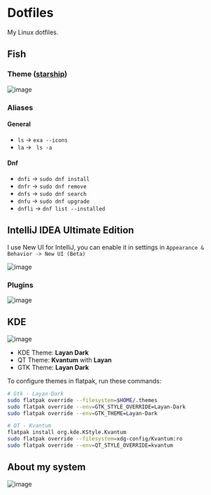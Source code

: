 # Dotfiles

My Linux dotfiles.

## Fish

### Theme ([starship](https://starship.rs))

![image](https://github.com/M3DZIK/dotfiles/assets/87065584/95c75e69-61bf-43a5-968b-2b302f7e301d)

### Aliases

#### General
- `ls` -> `exa --icons`
- `la` -> ` ls -a`

#### Dnf
- `dnfi` -> `sudo dnf install`
- `dnfr` -> `sudo dnf remove`
- `dnfs` -> `sudo dnf search`
- `dnfu` -> `sudo dnf upgrade`
- `dnfli` -> `dnf list --installed`

## IntelliJ IDEA Ultimate Edition

I use New UI for IntelliJ, you can enable it in settings in `Appearance & Behavior -> New UI (Beta)`

![image](https://github.com/M3DZIK/dotfiles/assets/87065584/8f1afa51-2381-4bf9-a4c3-d43ec41112d1)

### Plugins

![image](https://github.com/M3DZIK/dotfiles/assets/87065584/41e26981-ab07-4d1c-b168-6f004f0a3105)

## KDE

![image](https://github.com/M3DZIK/dotfiles/assets/87065584/32b0deef-304c-4bf3-bf81-7418329c41dd)

- KDE Theme: **Layan Dark**
- QT Theme: **Kvantum** with **Layan**
- GTK Theme: **Layan Dark**

To configure themes in flatpak, run these commands:
```bash
# Gtk - Layan-Dark
sudo flatpak override --filesystem=$HOME/.themes
sudo flatpak override --env=GTK_STYLE_OVERRIDE=Layan-Dark
sudo flatpak override --env=GTK_THEME=Layan-Dark

# QT - Kvantum
flatpak install org.kde.KStyle.Kvantum
sudo flatpak override --filesystem=xdg-config/Kvantum:ro
sudo flatpak override --env=QT_STYLE_OVERRIDE=kvantum
```

## About my system

![image](https://github.com/M3DZIK/dotfiles/assets/87065584/4f59ac4e-7eca-4531-a1e2-ff161e777fcd)
